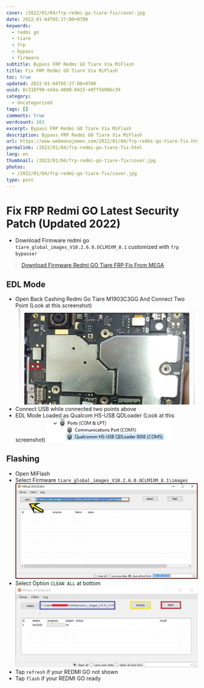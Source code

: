 ```yaml
---
cover: /2022/01/04/frp-redmi-go-tiare-fix/cover.jpg
date: 2022-01-04T05:27:00+0700
keywords:
  - redmi go
  - tiare
  - frp
  - bypass
  - firmware
subtitle: Bypass FRP Redmi GO Tiare Via MiFlash
title: Fix FRP Redmi GO Tiare Via MiFlash
toc: true
updated: 2022-01-04T05:27:00+0700
uuid: 8c318f99-ed4a-4888-8415-e0ff5b08bc39
category:
  - Uncategorized
tags: []
comments: true
wordcount: 163
excerpt: Bypass FRP Redmi GO Tiare Via MiFlash
description: Bypass FRP Redmi GO Tiare Via MiFlash
url: https://www.webmanajemen.com/2022/01/04/frp-redmi-go-tiare-fix.html
permalink: /2022/01/04/frp-redmi-go-tiare-fix.html
lang: en
thumbnail: /2022/01/04/frp-redmi-go-tiare-fix/cover.jpg
photos:
  - /2022/01/04/frp-redmi-go-tiare-fix/cover.jpg
type: post
---
```


# Fix FRP Redmi GO Latest Security Patch (Updated 2022)
<!-- more -->
- Download Firmware redmi go `tiare_global_images_V10.2.6.0.OCLMIXM_8.1` customized with `frp bypasser`
> [Download Firmware Redmi GO Tiare FRP Fix From MEGA](https://mega.nz/file/OEFVBYJD#ptfhr6ADL6vwFu9ZikLnUkJqu9RfS-dUtBfvzDU_qMw)

## EDL Mode
- Open Back Cashing Redmi Go Tiare M1903C3GG And Connect Two Point (Look at this screenshot)
![](./frp-redmi-go-tiare-fix/Bypass%20FRP%20Redmi%20Go%20Tiare%20M1903C3GG.jpg)
- Connect USB while connected two points above
- EDL Mode Loaded as Qualcom HS-USB QDLoader (Look at this screenshot)
![Qualcom HS-USB QDLoader](./frp-redmi-go-tiare-fix/Qualcomm-HS-USB-Drivers-EDL-Mode.webp)

## Flashing
- Open MiFlash
- Select Firmware `tiare_global_images_V10.2.6.0.OCLMIXM_8.1\images`
![](./frp-redmi-go-tiare-fix/select%20firmware.jpg)
- Select Option `CLEAN ALL` at bottom
![](./frp-redmi-go-tiare-fix/full%20example.jpg)
- Tap `refresh` if your REDMI GO not shown
- Tap `flash` if your REDMI GO ready
